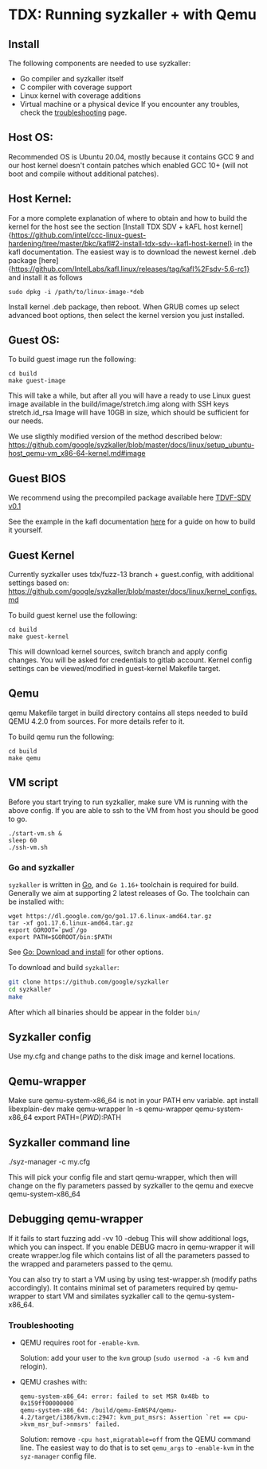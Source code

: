 # TDX: Running syzkaller + with Qemu

## Install

The following components are needed to use syzkaller:

 - Go compiler and syzkaller itself
 - C compiler with coverage support
 - Linux kernel with coverage additions
 - Virtual machine or a physical device
If you encounter any troubles, check the [troubleshooting](https://github.com/google/syzkaller/blob/master/docs/troubleshooting.md) page.


## Host OS:
Recommended OS is Ubuntu 20.04, mostly because it contains GCC 9 and our host kernel
doesn't contain patches which enabled GCC 10+ (will not boot and compile without additional patches).


## Host Kernel:
For a more complete explanation of where to obtain and how to build the kernel for the host see the section [Install TDX SDV + kAFL host kernel]{https://github.com/intel/ccc-linux-guest-hardening/tree/master/bkc/kafl#2-install-tdx-sdv--kafl-host-kernel} in the kafl documentation. The easiest way is to download the newest kernel .deb package [here]{https://github.com/IntelLabs/kafl.linux/releases/tag/kafl%2Fsdv-5.6-rc1} and install it as follows 
```
sudo dpkg -i /path/to/linux-image-*deb
```

Install kernel .deb package, then reboot. When GRUB comes up select advanced boot options, then select the kernel version you just installed.


## Guest OS:
To build guest image run the following:
```
cd build
make guest-image
```

This will take a while, but after all you will have a ready to use Linux guest image
available in the build/image/stretch.img along with SSH keys stretch.id_rsa
Image will have 10GB in size, which should be sufficient for our needs.

We use sligthly modified version of the method described below:
https://github.com/google/syzkaller/blob/master/docs/linux/setup_ubuntu-host_qemu-vm_x86-64-kernel.md#image

## Guest BIOS
We recommend using the precompiled package available here [TDVF-SDV v0.1](https://github.com/IntelLabs/kafl.edk2/releases/tag/tdvf-sdv-v0.1)

See the example in the kafl documentation [here](https://github.com/IntelLabs/kafl.edk2/releases/tag/tdvf-sdv-v0.1) for a guide on how to build it yourself. 

## Guest Kernel
Currently syzkaller uses tdx/fuzz-13 branch + guest.config,
with additional settings based on: https://github.com/google/syzkaller/blob/master/docs/linux/kernel_configs.md

To build guest kernel use the following:
```
cd build
make guest-kernel
```
This will download kernel sources, switch branch and apply config changes.
You will be asked for credentials to gitlab account.
Kernel config settings can be viewed/modified in guest-kernel Makefile target.

## Qemu
qemu Makefile target in build directory contains all steps needed to build
QEMU 4.2.0 from sources. For more details refer to it.

To build qemu run the following:
```
cd build
make qemu

```
## VM script
Before you start trying to run syzkaller, make sure VM is running with the above config.
If you are able to ssh to the VM from host you should be good to go.
```
./start-vm.sh &
sleep 60
./ssh-vm.sh
```

### Go and syzkaller

`syzkaller` is written in [Go](https://golang.org), and `Go 1.16+` toolchain is required for build.
Generally we aim at supporting 2 latest releases of Go.
The toolchain can be installed with:

```
wget https://dl.google.com/go/go1.17.6.linux-amd64.tar.gz
tar -xf go1.17.6.linux-amd64.tar.gz
export GOROOT=`pwd`/go
export PATH=$GOROOT/bin:$PATH
```

See [Go: Download and install](https://golang.org/doc/install) for other options.

To download and build `syzkaller`:

``` bash
git clone https://github.com/google/syzkaller
cd syzkaller
make
```
After which all binaries should be appear in the folder `bin/`

## Syzkaller config
Use my.cfg and change paths to the disk image and kernel locations.

## Qemu-wrapper
Make sure qemu-system-x86_64 is not in your PATH env variable.
apt install libexplain-dev
make qemu-wrapper
ln -s qemu-wrapper qemu-system-x86_64
export PATH=$(PWD):$PATH


## Syzkaller command line
./syz-manager -c my.cfg

This will pick your config file and start qemu-wrapper, which then
will change on the fly parameters passed by syzkaller to the qemu
and execve qemu-system-x86_64

## Debugging qemu-wrapper
If it fails to start fuzzing add -vv 10 -debug
This will show additional logs, which you can inspect.
If you enable DEBUG macro in qemu-wrapper it will create wrapper.log file which contains
list of all the parameters passed to the wrapped and parameters passed to the qemu.

You can also try to start a VM using by using test-wrapper.sh (modify paths accordingly).
It contains minimal set of parameters required by qemu-wrapper to start VM and similates
syzkaller call to the qemu-system-x86_64.


### Troubleshooting

* QEMU requires root for `-enable-kvm`.

    Solution: add your user to the `kvm` group (`sudo usermod -a -G kvm` and relogin).

* QEMU crashes with:

    ```
    qemu-system-x86_64: error: failed to set MSR 0x48b to 0x159ff00000000
    qemu-system-x86_64: /build/qemu-EmNSP4/qemu-4.2/target/i386/kvm.c:2947: kvm_put_msrs: Assertion `ret == cpu->kvm_msr_buf->nmsrs' failed.
   ```

    Solution: remove `-cpu host,migratable=off` from the QEMU command line. The easiest way to do that is to set `qemu_args` to `-enable-kvm` in the `syz-manager` config file.